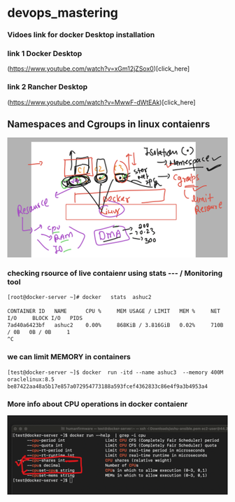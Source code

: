 # devops_mastering

### Vidoes link for docker Desktop installation 


### link 1  Docker Desktop 
(https://www.youtube.com/watch?v=xGm12jZSox0)[click_here]

### link 2  Rancher Desktop

(https://www.youtube.com/watch?v=MwwF-dWtEAk)[click_here]


## Namespaces and Cgroups in linux contaienrs 

<img src="ns1.png">

### checking rsource of live contaienr using stats --- / Monitoring tool 

```
[root@docker-server ~]# docker   stats  ashuc2 

CONTAINER ID   NAME      CPU %     MEM USAGE / LIMIT   MEM %     NET I/O     BLOCK I/O   PIDS
7ad40a6423bf   ashuc2    0.00%     868KiB / 3.816GiB   0.02%     710B / 0B   0B / 0B     1
^C

```

### we can limit MEMORY in containers 

```
[test@docker-server ~]$ docker  run -itd --name ashuc3  --memory 400M  oraclelinux:8.5 
be87422aa48a5b17e857a072954773188a593fcef4362833c86e4f9a3b4953a4

```

### More info about CPU operations in docker contaienr 

<img src="cpu1.png">

